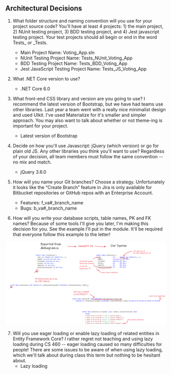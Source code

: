 ## Architectural Decisions
	
1. What folder structure and naming convention will you use for your project source code? You'll have at least 4 projects: 1) the main project, 2) NUnit testing project, 3) BDD testing project, and 4) Jest javascript testing project. Your test projects should all begin or end in the word Tests_ or _Tests.
    * Main Project Name: Voting_App.sln
    * NUnit Testing Project Name: Tests_NUnit_Voting_App
    * BDD Testing Project Name: Tests_BDD_Voting_App
    * Jest JavaScript Testing Project Name: Tests_JS_Voting_App
 
2. What .NET Core version to use?
	* .NET Core 6.0
 
3. What front-end CSS library and version are you going to use? I recommend the latest version of Bootstrap, but we have had teams use other libraries. Last year a team went with a really nice minimalist design and used UIkit. I've used Materialize for it's smaller and simpler approach. You may also want to talk about whether or not theme-ing is important for your project.
    * Latest version of Bootstrap
 
4. Decide on how you'll use Javascript: jQuery (which version) or go for plain old JS. Any other libraries you think you'll want to use? Regardless of your decision, all team members must follow the same convention -- no mix and match.
    * jQuery 3.6.0
 
5. How will you name your Git branches? Choose a strategy. Unfortunately it looks like the “Create Branch” feature in Jira is only available for Bitbucket repositories or GitHub repos with an Enterprise Account.
    * Features: f_va#_branch_name
    * Bugs: b_va#_branch_name   
 
6. How will you write your database scripts, table names, PK and FK names? Because of some tools I'll give you later, I'm making this decision for you. See the example I'll put in the module. It'll be required that everyone follow this example to the letter!
<img src="sql_syntax_pic.png" alt="sql syntax" style="height: 500px width: 500px;"/>

7. Will you use eager loading or enable lazy loading of related entities in Entity Framework Core? I rather regret not teaching and using lazy loading during CS 460 -- eager loading caused so many difficulties for people! There are some issues to be aware of when using lazy loading, which we'll talk about during class this term but nothing to be hesitant about.
	* Lazy loading